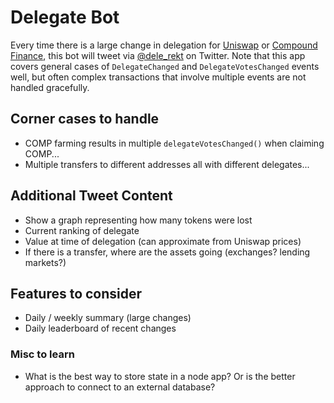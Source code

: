 # Delegate Bot

Every time there is a large change in delegation for [Uniswap](http://uniswap.io/) or [Compound Finance](https://compound.finance), this bot will tweet via [@dele_rekt](https://twitter.com/dele_rekt) on Twitter. Note that this app covers general cases of `DelegateChanged` and `DelegateVotesChanged` events well, but often complex transactions that involve multiple events are not handled gracefully.

## Corner cases to handle
- COMP farming results in multiple `delegateVotesChanged()` when claiming COMP...
- Multiple transfers to different addresses all with different delegates...

## Additional Tweet Content
- Show a graph representing how many tokens were lost
- Current ranking of delegate
- Value at time of delegation (can approximate from Uniswap prices)
- If there is a transfer, where are the assets going (exchanges? lending markets?)

## Features to consider
- Daily / weekly summary (large changes)
- Daily leaderboard of recent changes

### Misc to learn
- What is the best way to store state in a node app? Or is the better approach to connect to an external database?
